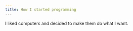 ```yaml
---
title: How I started programming
---
```


I liked computers and decided to make them do what I want.
